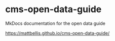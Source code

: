 # cms-open-data-guide
MkDocs documentation for the open data guide

https://mattbellis.github.io/cms-open-data-guide/
